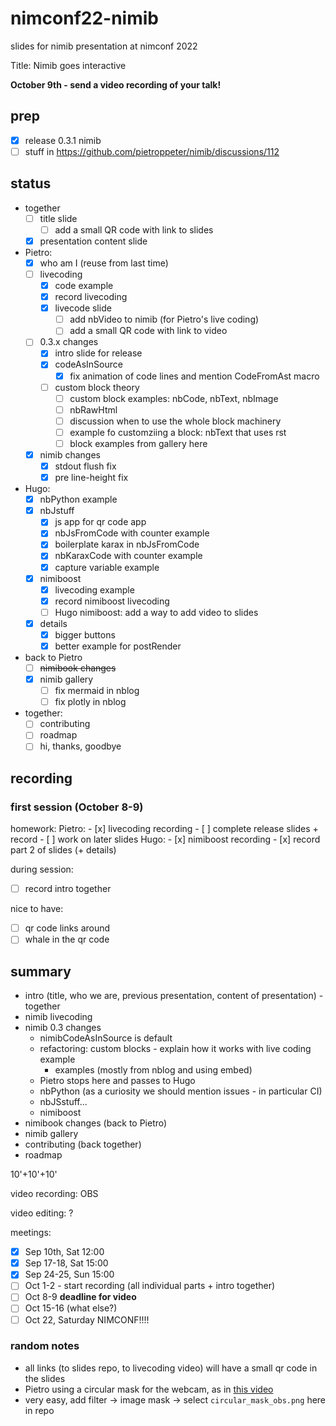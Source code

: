 # nimconf22-nimib

slides for nimib presentation at nimconf 2022

Title: Nimib goes interactive

**October 9th - send a video recording of your talk!**

## prep

- [x] release 0.3.1 nimib
- [ ] stuff in https://github.com/pietroppeter/nimib/discussions/112

## status

- together
  - [ ] title slide
    - [ ] add a small QR code with link to slides
  - [x] presentation content slide
- Pietro:
  - [x] who am I (reuse from last time)
  - [ ] livecoding
    - [x] code example
    - [x] record livecoding
    - [x] livecode slide
      - [ ] add nbVideo to nimib (for Pietro's live coding)
      - [ ] add a small QR code with link to video
  - [ ] 0.3.x changes
    - [x] intro slide for release
    - [x] codeAsInSource
      - [x] fix animation of code lines and mention CodeFromAst macro
    - [ ] custom block theory
      - [ ] custom block examples: nbCode, nbText, nbImage
      - [ ] nbRawHtml
      - [ ] discussion when to use the whole block machinery
      - [ ] example fo customziing a block: nbText that uses rst
      - [ ] block examples from gallery here
  - [x] nimib changes
    - [x] stdout flush fix
    - [x] pre line-height fix
- Hugo:
  - [x] nbPython example
  - [x] nbJstuff
    - [x] js app for qr code app
    - [x] nbJsFromCode with counter example
    - [x] boilerplate karax in nbJsFromCode
    - [x] nbKaraxCode with counter example
    - [x] capture variable example
  - [x] nimiboost
    - [x] livecoding example
    - [x] record nimiboost livecoding
    - [ ] Hugo nimiboost: add a way to add video to slides
  - [x] details
    - [x] bigger buttons
    - [x] better example for postRender
- back to Pietro
  - [ ] ~~nimibook changes~~
  - [x] nimib gallery
    - [ ] fix mermaid in nblog
    - [ ] fix plotly in nblog
- together:
  - [ ] contributing
  - [ ] roadmap
  - [ ] hi, thanks, goodbye

## recording

### first session (October 8-9)

homework:
  Pietro:
    - [x] livecoding recording
    - [ ] complete release slides + record
    - [ ] work on later slides 
  Hugo:
    - [x] nimiboost recording
    - [x] record part 2 of slides (+ details)

during session:
  - [ ] record intro together

nice to have:
  - [ ] qr code links around
  - [ ] whale in the qr code

## summary

- intro (title, who we are, previous presentation, content of presentation) - together
- nimib livecoding
- nimib 0.3 changes
  - nimibCodeAsInSource is default
  - refactoring: custom blocks - explain how it works with live coding example
    - examples (mostly from nblog and using embed)
  - Pietro stops here and passes to Hugo
  - nbPython (as a curiosity we should mention issues - in particular CI)
  - nbJSstuff...
  - nimiboost
- nimibook changes (back to Pietro)
- nimib gallery
- contributing (back together)
- roadmap

10'+10'+10'

video recording: OBS

video editing: ?

meetings:
- [x] Sep 10th, Sat 12:00
- [x] Sep 17-18, Sat 15:00
- [x] Sep 24-25, Sun 15:00
- [ ] Oct 1-2 - start recording (all individual parts + intro together)
- [ ] Oct 8-9 **deadline for video**
- [ ] Oct 15-16 (what else?)
- [ ] Oct 22, Saturday NIMCONF!!!!

### random notes

- all links (to slides repo, to livecoding video) will have a small qr code in the slides
- Pietro using a circular mask for the webcam, as in [this video](https://www.youtube.com/watch?v=4i5rTa7m9Uo)
- very easy, add filter -> image mask -> select `circular_mask_obs.png` here in repo
